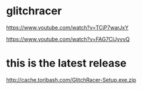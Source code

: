 # glitchracer
https://www.youtube.com/watch?v=TCjP7warJxY

https://www.youtube.com/watch?v=FAG7ClJyvvQ


# this is the latest release
http://cache.toribash.com/GlitchRacer-Setup.exe.zip

